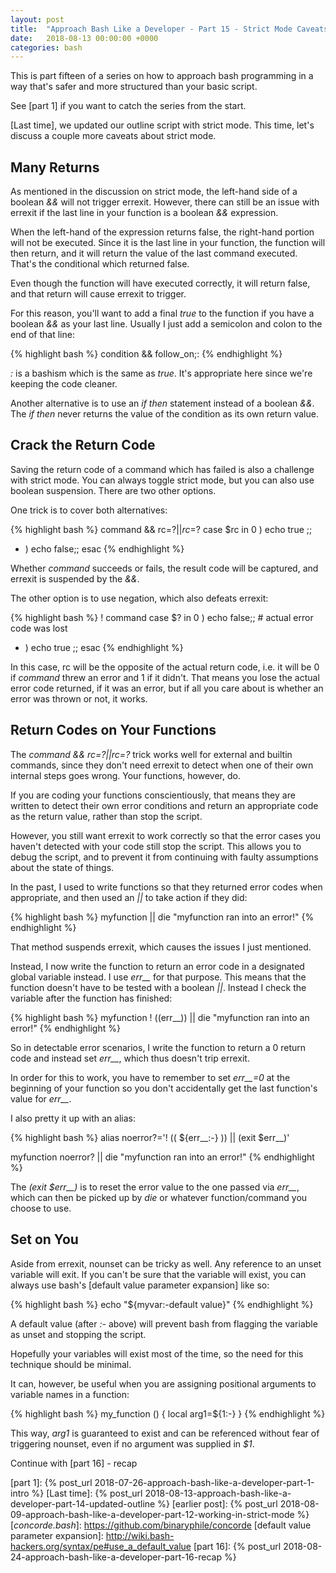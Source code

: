 ```yaml
---
layout: post
title:  "Approach Bash Like a Developer - Part 15 - Strict Mode Caveats"
date:   2018-08-13 00:00:00 +0000
categories: bash
---
```


This is part fifteen of a series on how to approach bash programming in
a way that's safer and more structured than your basic script.

See [part 1] if you want to catch the series from the start.

[Last time], we updated our outline script with strict mode.  This time,
let's discuss a couple more caveats about strict mode.

Many Returns
------------

As mentioned in the discussion on strict mode, the left-hand side of a
boolean *&&* will not trigger errexit.  However, there can still be an
issue with errexit if the last line in your function is a boolean *&&*
expression.

When the left-hand of the expression returns false, the right-hand
portion will not be executed.  Since it is the last line in your
function, the function will then return, and it will return the value of
the last command executed. That's the conditional which returned false.

Even though the function will have executed correctly, it will return
false, and that return will cause errexit to trigger.

For this reason, you'll want to add a final *true* to the function if
you have a boolean *&&* as your last line.  Usually I just add a
semicolon and colon to the end of that line:

{% highlight bash %}
condition && follow_on;:
{% endhighlight %}

*:* is a bashism which is the same as *true*.  It's appropriate here
since we're keeping the code cleaner.

Another alternative is to use an *if then* statement instead of a
boolean *&&*.  The *if then* never returns the value of the condition as
its own return value.

Crack the Return Code
---------------------

Saving the return code of a command which has failed is also a challenge
with strict mode.  You can always toggle strict mode, but you can also
use boolean suspension.  There are two other options.

One trick is to cover both alternatives:

{% highlight bash %}
command && rc=$? || rc=$?
case $rc in
  0 ) echo true ;;
  * ) echo false;;
esac
{% endhighlight %}

Whether *command* succeeds or fails, the result code will be captured,
and errexit is suspended by the *&&*.

The other option is to use negation, which also defeats errexit:

{% highlight bash %}
! command
case $? in
  0 ) echo false;; # actual error code was lost
  * ) echo true ;;
esac
{% endhighlight %}

In this case, rc will be the opposite of the actual return code, i.e. it
will be 0 if *command* threw an error and 1 if it didn't.  That means
you lose the actual error code returned, if it was an error, but if all
you care about is whether an error was thrown or not, it works.

Return Codes on Your Functions
------------------------------

The *command && rc=$? || rc=$?* trick works well for external and
builtin commands, since they don't need errexit to detect when one of
their own internal steps goes wrong.  Your functions, however, do.

If you are coding your functions conscientiously, that means they are
written to detect their own error conditions and return an appropriate
code as the return value, rather than stop the script.

However, you still want errexit to work correctly so that the error
cases you haven't detected with your code still stop the script.  This
allows you to debug the script, and to prevent it from continuing with
faulty assumptions about the state of things.

In the past, I used to write functions so that they returned error codes
when appropriate, and then used an *||* to take action if they did:

{% highlight bash %}
myfunction || die "myfunction ran into an error!"
{% endhighlight %}

That method suspends errexit, which causes the issues I just mentioned.

Instead, I now write the function to return an error code in a
designated global variable instead.  I use *err__* for that purpose.
This means that the function doesn't have to be tested with a boolean *||*.
Instead I check the variable after the function has finished:

{% highlight bash %}
myfunction
! ((err__)) || die "myfunction ran into an error!"
{% endhighlight %}

So in detectable error scenarios, I write the function to return a 0
return code and instead set *err__*, which thus doesn't trip errexit.

In order for this to work, you have to remember to set *err__=0* at the
beginning of your function so you don't accidentally get the last
function's value for *err__*.

I also pretty it up with an alias:

{% highlight bash %}
alias noerror?='! (( ${err__:-} )) || (exit $err__)'

myfunction
noerror? || die "myfunction ran into an error!"
{% endhighlight %}

The *(exit $err__)* is to reset the error value to the one passed via
*err__*, which can then be picked up by *die* or whatever
function/command you choose to use.

Set on You
----------

Aside from errexit, nounset can be tricky as well.  Any reference to an
unset variable will exit.  If you can't be sure that the variable will
exist, you can always use bash's [default value parameter expansion]
like so:

{% highlight bash %}
echo "${myvar:-default value}"
{% endhighlight %}

A default value (after *:-* above) will prevent bash from flagging the
variable as unset and stopping the script.

Hopefully your variables will exist most of the time, so the need for
this technique should be minimal.

It can, however, be useful when you are assigning positional arguments
to variable names in a function:

{% highlight bash %}
my_function () {
  local arg1=${1:-}
}
{% endhighlight %}

This way, *arg1* is guaranteed to exist and can be referenced without
fear of triggering nounset, even if no argument was supplied in *$1*.

Continue with [part 16] - recap

  [part 1]:       {% post_url 2018-07-26-approach-bash-like-a-developer-part-1-intro                      %}
  [Last time]:    {% post_url 2018-08-13-approach-bash-like-a-developer-part-14-updated-outline           %}
  [earlier post]: {% post_url 2018-08-09-approach-bash-like-a-developer-part-12-working-in-strict-mode    %}
  [*concorde.bash*]: https://github.com/binaryphile/concorde
  [default value parameter expansion]: http://wiki.bash-hackers.org/syntax/pe#use_a_default_value
  [part 16]:      {% post_url 2018-08-24-approach-bash-like-a-developer-part-16-recap                     %}
